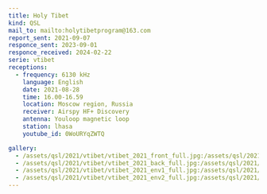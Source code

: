 ```yaml
---
title: Holy Tibet
kind: QSL
mail_to: mailto:holytibetprogram@163.com
report_sent: 2021-09-07
responce_sent: 2023-09-01
responce_received: 2024-02-22
serie: vtibet
receptions:
  - frequency: 6130 kHz
    language: English
    date: 2021-08-28
    time: 16.00-16.59
    location: Moscow region, Russia
    receiver: Airspy HF+ Discovery
    antenna: Youloop magnetic loop
    station: lhasa
    youtube_id: 0WoURYqZWTQ

gallery:
  - /assets/qsl/2021/vtibet/vtibet_2021_front_full.jpg:/assets/qsl/2021/vtibet/vtibet_2021_front_small.jpg
  - /assets/qsl/2021/vtibet/vtibet_2021_back_full.jpg:/assets/qsl/2021/vtibet/vtibet_2021_back_small.jpg
  - /assets/qsl/2021/vtibet/vtibet_2021_env1_full.jpg:/assets/qsl/2021/vtibet/vtibet_2021_env1_small.jpg
  - /assets/qsl/2021/vtibet/vtibet_2021_env2_full.jpg:/assets/qsl/2021/vtibet/vtibet_2021_env2_small.jpg
---
```

